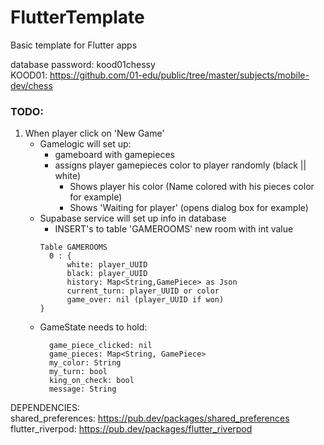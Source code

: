# FlutterTemplate
Basic template for Flutter apps

database password: kood01chessy <br>
KOOD01: https://github.com/01-edu/public/tree/master/subjects/mobile-dev/chess

### TODO:
1. When player click on 'New Game'
    * Gamelogic will set up:
      * gameboard with gamepieces
      * assigns player gamepieces color to player randomly (black || white)
        * Shows player his color (Name colored with his pieces color for example)
        * Shows 'Waiting for player' (opens dialog box for example)
    * Supabase service will set up info in database
      * INSERT's to table 'GAMEROOMS' new room with int value
      ````
      Table GAMEROOMS
        0 : { 
            white: player_UUID
            black: player_UUID
            history: Map<String,GamePiece> as Json
            current_turn: player_UUID or color 
            game_over: nil (player_UUID if won)
      }
      ````
    * GameState needs to hold:
      ````
        game_piece_clicked: nil
        game_pieces: Map<String, GamePiece>
        my_color: String
        my_turn: bool
        king_on_check: bool
        message: String
      ````
      

DEPENDENCIES:<br>
shared_preferences: https://pub.dev/packages/shared_preferences <br>
flutter_riverpod: https://pub.dev/packages/flutter_riverpod <br>
